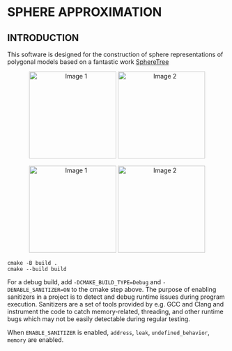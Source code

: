
# SPHERE APPROXIMATION

## INTRODUCTION

This software is designed for the construction of sphere representations
of polygonal models based on a fantastic work [SphereTree](https://github.com/mlund/spheretree.git)

<p align="center">
  <img src="https://github.com/user-attachments/assets/ac2e3b6a-6a30-46d4-a211-f07bbb09a1dc" alt="Image 1" width="200">
  <img src="https://github.com/user-attachments/assets/5b851bf3-db31-4281-9beb-ee026f84ccf9" alt="Image 2" width="200">
</p>

<p align="center">
  <img src="https://github.com/user-attachments/assets/8ebe6235-737a-4058-9f7a-05f48c71b6b3" alt="Image 1" width="200">
  <img src="https://github.com/user-attachments/assets/0e5db557-0f87-439e-bb6c-e850fb81aec7" alt="Image 2" width="200">
</p>





```console
cmake -B build .
cmake --build build
```

For a debug build, add `-DCMAKE_BUILD_TYPE=Debug` and `-DENABLE_SANITIZER=ON` to the cmake step above.
The purpose of enabling sanitizers in a project is to detect and debug runtime issues during program execution.
Sanitizers are a set of tools provided by e.g. GCC and Clang and instrument the code to catch memory-related, threading, and other runtime bugs which may not be easily detectable during regular testing. 

When `ENABLE_SANITIZER` is enabled, `address`, `leak`, `undefined_behavior`, `memory` are enabled.

